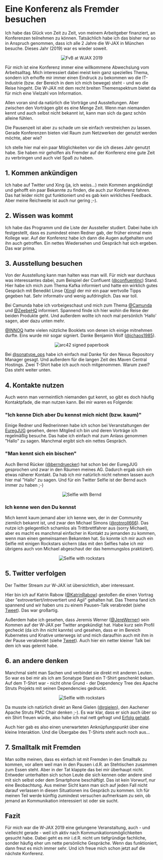 # Eine Konferenz als Fremder besuchen

Ich habe das Glück von Zeit zu Zeit, von meinem Arbeitgeber finanziert, an Konferenzen teilnehmen zu können.
Tatsächlich habe ich das bisher nur so in Anspruch genommen, dass ich alle 2 Jahre die W-JAX in München besuche. Dieses Jahr (2019) war es wieder soweit.

<p align="middle"><img src="img/FvBAtWJax2019.jpg" alt="FvB at WJAX 2019"/></p>

Für mich ist eine Konferenz immer eine willkommene Abwechslung vom Arbeitsalltag.
Mich interessiert dabei meist kein ganz spezielles Thema, sondern ich erhoffe mir immer einen Eindruck zu bekommen wo die IT-Industrie (bzw. der Bereich in dem ich mich bewege) steht - und wo die Reise hingeht.
Die W-JAX mit dem recht breiten Themenspektrum bietet da für mich eine Vielzahl von Information.

Allen voran sind da natürlich die Vorträge und Ausstellungen. Aber zwischen den Vorträgen gibt es eine Menge Zeit. 
Wenn man niemanden kennt und auch selbst nicht bekannt ist, kann man sich da ganz schön alleine fühlen.

Die Pausenzeit ist aber zu schade um sie einfach verstreichen zu lassen.
Gerade Konferenzen bieten viel Raum zum Netzwerken der genutzt werden möchte, aber wie?

Ich stelle hier mal ein paar Möglichkeiten vor die ich dieses Jahr genutzt habe. 
Sie haben mir geholfen als Fremder auf der Konferenz eine gute Zeit zu verbringen und auch viel Spaß zu haben.

## 1. Kommen ankündigen

Ich habe auf Twitter und Xing (ja, ich weiss...) mein Kommen angekündigt und gehofft ein paar Bekannte zu finden, die auch zur Konferenz fahren.
Das hat leider nicht gut funktioniert und es gab kein wirkliches Feedback.
Aber meine Reichweite ist auch nur gering ;-).

## 2. Wissen was kommt

Ich habe das Programm und die Liste der Aussteller studiert.
Dabei habe ich festgestellt, dass es zumindest einen Redner gab, der früher einmal mein Kollege war.
Auf der Konferenz habe ich dann die Augen aufgehalten und ihn auch getroffen. 
Ein nettes Wiedersehen und Gespräch hat sich ergeben. Das war prima.

## 3. Ausstellung besuchen

Von der Ausstellung kann man halten was man will.
Für mich war durchaus was interessantes dabei, zum Beispiel der Confluent ([@confluentinc](https://twitter.com/confluentinc)) Stand.
Hier habe ich mich zum Thema Kafka informiert und hatte ein wirklich gutes Gespräch mit Benedikt Linse ([Xing](https://www.xing.com/profile/Benedikt_Linse)) der mir ein paar wertvolle Tipps gegeben hat.
Sehr informativ und wenig aufdringlich.
Das war toll.

Bei Camunda habe ich vorbeigeschaut und mich zum Thema [@Camunda](https://twitter.com/Camunda) und [@ZeebeHQ](https://twitter.com/ZeebeHQ) informiert. Spannend finde ich hier wohin die Reise der beiden Produkte geht.
Und außerdem wollte ich noch mal persönlich 'Hallo' sagen, aber dazu unten mehr.

[@INNOQ](https://twitter.com/INNOQ) hatte vielen nützliche Booklets von denen ich einige mitnehmen durfte.
Eins wurde mir sogar signiert.
Danke Benjamin Wolf ([@ichaos1985](https://twitter.com/ichaos1985)).

<p align="middle"><img src="img/arc42signiert.jpg" alt="arc42 signed paperbook"/></p>

Bei [@sonatype_ops](https://twitter.com/sonatype_ops) habe ich einfach mal Danke für den Nexus Repository Manager gesagt.
Und außerdem für die langen Zeit des Maven Central Hostings.
Zwei T-Shirt habe ich auch noch mitgenommen.
Warum zwei?
Das steht weiter unten.

## 4. Kontakte nutzen

Auch wenn man vermeintlich niemanden gut kennt, so gibt es doch häufig Kontaktpfade, die man nutzen kann. Bei mir waren es Folgende:

### "Ich kenne Dich aber Du kennst mich nicht (bzw. kaum)"

Einige Redner und Rednerinnen habe ich schon bei Veranstaltungen der [EuregJUG](http://euregjug.eu) gesehen, deren Mitglied ich bin und deren Vorträge ich regelmäßig besuche.
Das habe ich einfach mal zum Anlass genommen "Hallo" zu sagen. Manchmal ergibt sich ein nettes Gespräch.

### "Man kennt sich ein bischen"

Auch Bernd Rücker ([@berndruecker](https://twitter.com/berndruecker)) hat schon bei der EuregJUG gesprochen und zwar in den Räumen meines AG.
Dadurch ergab sich ein etwas näherer Kontakt. 
Da hab ich mir natürlich nicht nehmen lassen auch hier mal "Hallo" zu sagen. 
Und für ein Twitter Selfie ist der Bernd auch immer zu haben ;-)

<p align="middle"><img src="img/SelfieMitBernd.jpg" alt="Selfie with Bernd"/></p>


### Ich kenne wen den Du kennst

Mich kennt kaum jemand aber ich kenne wen, der in der Community ziemlich bekannt ist, und zwar den Michael Simons ([@rotnroll666](https://twitter.com/rotnroll666)).
Das nutze ich gelegentlich schamlos als Trittbrettfahrer aus (sorry Michael), aber es macht es manchmal einfacher in Kontakt zu jemanden zu kommen, wenn man einen gemeinsamen Bekannten hat.
So konnte ich mir auch ein Selfie mit einigen Rockstars sichern (das mit den Selfies habe ich mir übrigens auch von Michael abgeschaut der das hemmungslos praktiziert).

<p align="middle"><img src="img/SelfieMitRockstars.jpg" alt="Selfie with rockstars"/></p>

## 5. Twitter verfolgen

Der Twitter Stream zur W-JAX ist übersichtlich, aber interessant. 

Hier bin ich auf Katrin Rabow ([@KatrinRabow](https://twitter.com/KatrinRabow)) gestoßen die einen Vortrag über "extrovertiert/introvertiert und Agil" gehalten hat.
Das Thema fand ich spannend und wir haben uns zu einem Pausen-Talk verabredet (siehe [Tweet](https://twitter.com/FrVaBe/status/1191325639938363392)).
Das war großartig.

Außerdem habe ich gesehen, dass Jeremis Werner ([@JereWerner](https://twitter.com/JereWerner)) sein Kommen auf der W-JAX per Twitter angekündigt hat.
Habe kurz sein Profil gecheckt (da ich ihn nicht kannte) und gesehen, dass er im Bereich Kubernetes und Knative unterwegs ist und mich daraufhin auch mit ihm in der Pause verabredet (siehe [Tweet](ttps://twitter.com/FrVaBe/status/1191846146400018435)).
Auch hier ein netter kleiner Talk bei dem ich was gelernt habe.

## 6. an andere denken

Manchmal sieht man Sachen und verbindet sie direkt mit anderen Leuten.
So war es bei mir als ich am Sonatype Stand ein T-Shirt geschenkt bekam.
Auf dem T-Shirt war - nicht ohne Grund - der Dependency Tree des Apache Struts Projekts mit seinen Dependencies gedruckt.


<p align="middle"><img src="img/StrutsTShirt.jpg" alt="Selfie with rockstars"/></p>


Da musste ich natürlich direkt an René Gielen  ([@rgielen](https://twitter.com/rgielen)), den Aachener Apache Struts PMC Chair denken ;-).
Es war klar, dass er sich auch über so ein Shirt freuen würde, also habe ich mal nett gefragt und [Erfolg gehabt](https://twitter.com/FrVaBe/status/1192351242342850560).

Auch hier gab es also einen unerwarteten Anknüpfungspunkt über eine kleine Interaktion.
Und die Übergabe des T-Shirts steht auch noch aus...

## 7. Smalltalk mit Fremden

Man sollte meinen, dass es einfach ist mit Fremden in den Smalltalk zu kommen, vor allem weil man in den Pausen i.d.R. an Stehtischen zusammen zum Essen steht.
Aber in der Tat klappte das bei mir überhaupt nicht.
Entweder unterhalten sich schon Leute die sich kennen oder andere sind mit sich selbst oder dem Smartphone beschäftigt.
Das ist kein Vorwurf, nur eine Beobachtung.
Aus meiner Sicht kann man sich auf jeden Fall nicht darauf verlassen in diesen Situationen ins Gespräch zu kommen.
Ich für meinen Teil werde künftig zumindest versuchen aufmerksam zu sein, ob jemand an Kommunikation interessiert ist oder sie sucht.

## Fazit

Für mich war die W-JAX 2019 eine gelungene Veranstaltung, auch - und vielleicht gerade - weil ich aktiv nach Kommunikationsmöglichkeiten gesucht habe.
Dabei geht es mir i.d.R. nicht um tiefgründige fachliche, sonder häufig eher um nette persönliche Gespräche.
Wenn das funktioniert, dann freut es mich immer sehr.
Und ich freue mich schon jetzt auf die nächste Konferenz.
